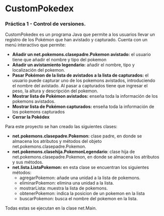# CustomPokedex
### Práctica 1 - Control de versiones. 
CustomPokedex es un programa Java que permite a los usuarios llevar un registro de los Pokémon que han avistado y capturado. Cuenta con un menú interactivo que permite:

* **Añadir un net.pokemons.clasepadre.Pokemon avistado:** el usuario tiene que añadir el nombre y tipo del pokemon
* **Añadir un avistamiento legendario:** añadir el nombre, tipo y localización del pokemon.
* **Pasar Pokémon de la lista de avistados a la lista de capturados:** el usuario puede capturar uno de los pokemons avistados, introduciendo el nombre del avistado. Al pasar a capturados tiene que ingresar el peso, la altura y descripción del pokemon.
* **Mostrar lista de Pokémon avistados:** enseña toda la información de los pokemons avistados.
* **Mostrar lista de Pokémon capturados:** enseña toda la información de los pokemons capturados
* **Cerrar la Pokédex**

Para este proyecto se han creado las siguientes clases:
* **net.pokemons.clasepadre.Pokemon:** clase padre, en donde se almacena los atributos y métodos del objeto net.pokemons.clasepadre.Pokemon.
* **net.pokemons.clasehija.PokemonLegendario**: clase hija de net.pokemons.clasepadre.Pokemon, en donde se almacena los atributos y sus métodos.
* **net.lista.ListaPokemon:** en esta clase se encuentran los siguientes métodos:
  * agregarPokemon: añade una unidad a la lista de pokemons.
  * eliminarPokemon: elimina una unidad a la lista.
  * mostrarLista: muestra la lista de pokemons.
  * obtenerPokemon: indica la posicion de un pokemon en la lista
  * buscarPokemon: busca el nombre del pokemon en la lista.

Todas estas se ejecutan en la clase net.Main.